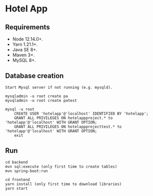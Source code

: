 # Hotel App

## Requirements

- Node 12.14.0+.
- Yarn 1.21.1+.
- Java SE 8+.
- Maven 3+.
- MySQL 8+.

## Database creation

```
Start Mysql server if not running (e.g. mysqld).

mysqladmin -u root create pa
mysqladmin -u root create patest

mysql -u root
    CREATE USER 'hotelapp'@'localhost' IDENTIFIED BY 'hotelapp';
    GRANT ALL PRIVILEGES ON hotelappproject.* to 'hotelapp'@'localhost' WITH GRANT OPTION;
    GRANT ALL PRIVILEGES ON hotelappprojecttest.* to 'hotelapp'@'localhost' WITH GRANT OPTION;
    exit
```

## Run

```
cd backend
mvn sql:execute (only first time to create tables)
mvn spring-boot:run

cd frontend
yarn install (only first time to download libraries)
yarn start
```
